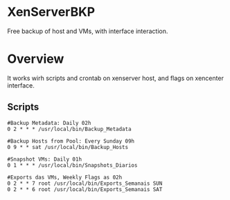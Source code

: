 # XenServerBKP

Free backup of host and VMs, with interface interaction.

# Overview

It works wirh scripts and crontab on xenserver host, and flags on xencenter interface.

## Scripts
````shel
#Backup Metadata: Daily 02h
0 2 * * * /usr/local/bin/Backup_Metadata

#Backup Hosts from Pool: Every Sunday 09h
0 9 * * sat /usr/local/bin/Backup_Hosts

#Snapshot VMs: Daily 01h
0 1 * * * /usr/local/bin/Snapshots_Diarios

#Exports das VMs, Weekly Flags as 02h
0 2 * * 7 root /usr/local/bin/Exports_Semanais SUN
0 2 * * 6 root /usr/local/bin/Exports_Semanais SAT
````
